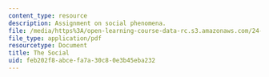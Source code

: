 ```yaml
---
content_type: resource
description: Assignment on social phenomena.
file: /media/https%3A/open-learning-course-data-rc.s3.amazonaws.com/24-810-topics-in-philosophy-of-science-social-science-fall-2006/feb202f8abcefa7a30c80e3b45eba232_the_social.pdf
file_type: application/pdf
resourcetype: Document
title: The Social
uid: feb202f8-abce-fa7a-30c8-0e3b45eba232
---
```

